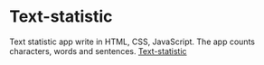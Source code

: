 # Text-statistic

Text statistic app write in HTML, CSS, JavaScript.
The app counts characters, words and sentences.
<a href="https://dkurpiel.github.io/Text-statistic/"> Text-statistic </a>
